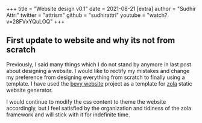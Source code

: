 +++
title = "Website design v0.1"
date = 2021-08-21
[extra]
author = "Sudhir Attri"
twitter = "attrism"
github = "sudhirattri"
youtube = "watch?v=28FVxYQuLOQ"
+++

## First update to website and why its not from scratch

Previously, I said many things which I do not stand by anymore in last post about designing a website.
I would like to rectify my mistakes and change my preference from designing everything from scratch to finally using a template.
I have used the [bevy website](https://github.com/bevyengine/bevy-website) project as a template for [zola](https://www.getzola.org) 
static website generator.
<!-- more -->
I would continue to modify the css content to theme the website accordingly, but I feel satisfied by the organization and tidiness of the zola framework and will stick with it for indefinite time. 
